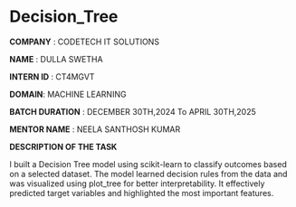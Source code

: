# Decision_Tree

**COMPANY** : CODETECH IT SOLUTIONS

**NAME** : DULLA SWETHA

**INTERN ID** : CT4MGVT

**DOMAIN**: MACHINE LEARNING

**BATCH DURATION** : DECEMBER 30TH,2024 To APRIL 30TH,2025

**MENTOR NAME** : NEELA SANTHOSH KUMAR

**DESCRIPTION OF THE TASK**

I built a Decision Tree model using scikit-learn to classify outcomes based on a selected dataset. The model learned decision rules from the data and was visualized using plot_tree for better interpretability. It effectively predicted target variables and highlighted the most important features.
